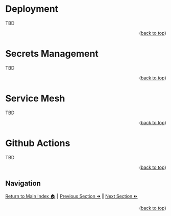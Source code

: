 Deployment
=============
TBD
<p align="right">(<a href="#readme-top">back to top</a>)</p>

Secrets Management
=============
TBD
<p align="right">(<a href="#readme-top">back to top</a>)</p>

Service Mesh
=============
TBD
<p align="right">(<a href="#readme-top">back to top</a>)</p>

Github Actions
=============
TBD
<p align="right">(<a href="#readme-top">back to top</a>)</p>

## Navigation

[Return to Main Index 🏠](../readme.md) ‖
[Previous Section ⏪](./build.md) ‖ [Next Section ⏩](./monitoring.md)
<p align="right">(<a href="#readme-top">back to top</a>)</p>